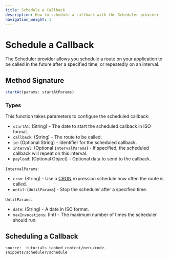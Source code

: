 ```yaml
---
title: Schedule a Callback
description: How to schedule a callback with the Scheduler provider
navigation_weight: 1
---
```


# Schedule a Callback

The Scheduler provider allows you schedule a route on your application to be called in the future after a specified time, or repeatedly on an interval.


## Method Signature
```javascript
startAt(params: startAtParams)
```

### Types

This function takes parameters to configure the scheduled callback:

* `startAt`: (String) - The date to start the scheduled callback in ISO format.
* `callback`: (String) - The route to be called.
* `id`: (Optional String) - Identifier for the scheduled callback.
* `interval`: (Optional `IntervalParams`) - If specified, the scheduled callback will repeat on this interval.
* `payload`: (Optional Object) - Optional data to send to the callback.

`IntervalParams`:

* `cron`: (String) - Use a [CRON](https://en.wikipedia.org/wiki/Cron) expression schedule how often the route is called.
* `until`: (`UntilParams`) - Stop the scheduler after a specified time.

`UntilParams`:

* `date`: (String) - A date in ISO format.
* `maxInvocations`: (Int) - The maximum number of times the scheduler should run.

## Scheduling a Callback

```tabbed_content
source: _tutorials_tabbed_content/neru/code-snippets/scheduler/schedule
```
